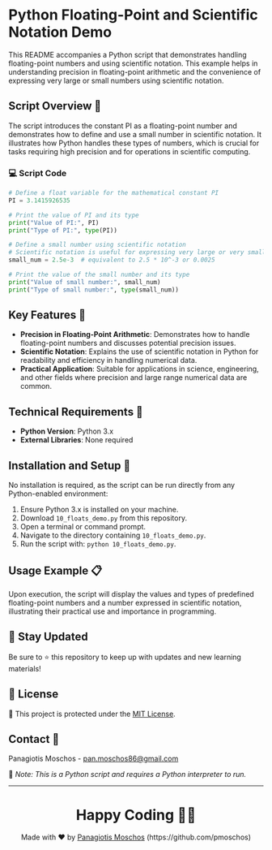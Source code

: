 
# Python Floating-Point and Scientific Notation Demo

This README accompanies a Python script that demonstrates handling floating-point numbers and using scientific notation. This example helps in understanding precision in floating-point arithmetic and the convenience of expressing very large or small numbers using scientific notation.

## Script Overview 📘

The script introduces the constant PI as a floating-point number and demonstrates how to define and use a small number in scientific notation. It illustrates how Python handles these types of numbers, which is crucial for tasks requiring high precision and for operations in scientific computing.

### :computer: Script Code

```python
# Define a float variable for the mathematical constant PI
PI = 3.1415926535

# Print the value of PI and its type
print("Value of PI:", PI)
print("Type of PI:", type(PI))

# Define a small number using scientific notation
# Scientific notation is useful for expressing very large or very small numbers succinctly
small_num = 2.5e-3  # equivalent to 2.5 * 10^-3 or 0.0025

# Print the value of the small number and its type
print("Value of small number:", small_num)
print("Type of small number:", type(small_num))
```

## Key Features 🌟

- **Precision in Floating-Point Arithmetic**: Demonstrates how to handle floating-point numbers and discusses potential precision issues.
- **Scientific Notation**: Explains the use of scientific notation in Python for readability and efficiency in handling numerical data.
- **Practical Application**: Suitable for applications in science, engineering, and other fields where precision and large range numerical data are common.

## Technical Requirements 🔧

- **Python Version**: Python 3.x
- **External Libraries**: None required

## Installation and Setup 🚀

No installation is required, as the script can be run directly from any Python-enabled environment:
1. Ensure Python 3.x is installed on your machine.
2. Download `10_floats_demo.py` from this repository.
3. Open a terminal or command prompt.
4. Navigate to the directory containing `10_floats_demo.py`.
5. Run the script with: `python 10_floats_demo.py`.

## Usage Example 📋

Upon execution, the script will display the values and types of predefined floating-point numbers and a number expressed in scientific notation, illustrating their practical use and importance in programming.

## 📢 Stay Updated
Be sure to ⭐ this repository to keep up with updates and new learning materials!

## 📄 License
🔐 This project is protected under the [MIT License](https://mit-license.org/).

## Contact 📧
Panagiotis Moschos - pan.moschos86@gmail.com

🔗 *Note: This is a Python script and requires a Python interpreter to run.*

---
<h1 align=center>Happy Coding 👨‍💻 </h1>

<p align="center">
  Made with ❤️ by 
  <a href="https://www.linkedin.com/in/panagiotis-moschos" target="_blank">
  Panagiotis Moschos</a> (https://github.com/pmoschos)
</p>
